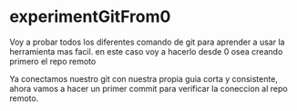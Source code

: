 # experimentGitFrom0
Voy a probar todos los diferentes comando de git para aprender a usar la herramienta mas facil.
en este caso voy a hacerlo desde 0 osea creando primero el repo remoto

Ya conectamos nuestro git con nuestra propia guia corta y consistente, ahora vamos a hacer un primer commit para verificar la coneccion al repo remoto.